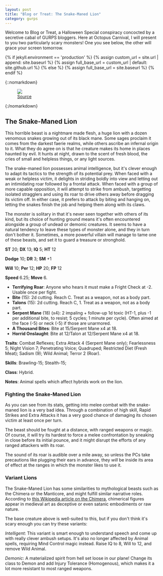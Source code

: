 ```yaml
---
layout: post
title: "Blog or Treat: The Snake-Maned Lion"
category: gurps
---
```


Welcome to Blog or Treat, a Halloween Special conspiracy concocted by a
secretive cabal of GURPS bloggers. Here at Octopus Carnival, I will present to
you two particularly scary monsters! One you see below, the other will grace
your screen tomorrow.

  {% if jekyll.environment == 'production' %}
  {% assign custom_url = site.url | append: site.baseurl %}
  {% assign full_base_url = custom_url | default: site.github.url %}
  {% else %}
  {% assign full_base_url = site.baseurl %}
  {% endif %}

{::nomarkdown}
<figure>
  <img src="{{ "/assets/snakes_in_my_mane.jpg" | prepend: full_base_url }}"/>
  <figcaption><a href="http://n4u2k.deviantart.com/art/Snakes-In-My-Mane-colour-480290284">Source</a></figcaption>
</figure>
{:/nomarkdown}

## The Snake-Maned Lion

This horrible beast is a nightmare made flesh, a huge lion with a dozen venomous
snakes growing out of its black mane. Some sages proclaim it comes from the
darkest faerie realms, while others ascribe an infernal origin to it. What they
do agree on is that he creature makes its home in places haunted by evil. It
hunts at night, drawn to the scent of fresh blood, the cries of small and
helpless things, or any light sources.

The snake-maned lion possesses animal intelligence, but it's clever enough to
adapt its tactics to the strength of its potential prey. When faced with a weak
or helpless victim, it delights in striding boldly into view and letting out an
intimidating roar followed by a frontal attack. When faced with a group of more
capable opposition, it will attempt to strike from ambush, targetting isolated
stragglers and using its roar to drive others away before dragging its victim
off. In either case, it prefers to attack by biting and hanging on, letting the
snakes finish the job and helping them along with its claws.

The monster is solitary in that it's never seen together with others of its
kind, but its choice of hunting ground means it's often encountered alongside a
group of undead or demonic creatures. It seems to have a natural tendency to
leave these types of monster alone, and they in turn don't bother it. Sometimes,
a more powerful villain will manage to tame one of these beasts, and set it to
guard a treasure or stronghold.

**ST** 20; **DX** 13; **IQ** 5; **HT** 12

**Dodge** 10; **DR** 3; **SM** +1

**Will** 10; **Per** 12; **HP** 20; **FP** 12

**Speed** 6.25; **Move** 6.

- **Terrifying Roar**: Anyone who hears it must make a Fright Check at
  -2. Usable once per fight.
- **Bite** (15): 2d cutting. Reach C. Treat as a weapon, not as a body part.
- **Talons** (15): 2d cutting. Reach C, 1. Treat as a weapon, not as a body part.
- **Serpent Mane** (18) (x4): 2 impaling + follow-up 1d toxic (HT-1, plus -1 per
  additional bite, to resist; 5 cycles; 1 minute per cycle). Often aimed at the
  face (-5) or neck (-5) if those are unarmored.
- **A Thousand Bites**: Bite at 15/Serpent Mane x4 at 18.
- **Horrid Onslaught**: Bite at 12/Talon at 12/Serpent Mane x4 at 18.

**Traits**: Combat Reflexes; Extra Attack 4 (Serpent Mane only);
Fearlessness 5; Night Vision 7; Penetrating Voice; Quadruped; Restricted Diet
(Fresh Meat); Sadism (9); Wild Animal; Terror 2 (Roar).

**Skills**: Brawling-15; Stealth-15;

**Class**: Hybrid.

**Notes**: Animal spells which affect hybrids work on the lion.

### Fighting the Snake-Maned Lion

As you can see from its stats, getting into melee combat with the snake-maned
lion is a very bad idea. Through a combination of high skill, Rapid Strikes and
Extra Attacks it has a very good chance of damaging its chosen victim at least
once per turn.

The beast should be fought at a distance, with ranged weapons or magic. Of
course, it will try its hardest to force a melee confrontation by sneaking in
close before its initial pounce, and it might disrupt the efforts of any ranged
attackers with its roar.

The sound of its roar is audible over a mile away, so unless the PCs take
precautions like plugging their ears in advance, they _will_ be inside its area
of effect at the ranges in which the monster likes to use it.

### Variant Lions

The Snake-Maned Lion has some similarities to mythological beasts such as the
Chimera or the Manticore, and might fulfill similar narrative roles. According
to [this Wikipedia article on the Chimera][1], chimerical figures appear in
medieval art as deceptive or even satanic embodiments or raw nature.

The base creature above is well-suited to this, but if you don't think it's
scary enough you can try these variants:

_Intelligent_: This variant is smart enough to understand speech and come up
with really clever ambush setups. It's also no longer affected by Animal spells,
requiring Mind Control magic instead. Raise IQ to 8, Will to 12, and remove Wild
Animal.

_Demonic_: A materialized spirit from hell set loose in our plane! Change its
class to Demon and add Injury Tolerance (Homogenous), which makes it a lot more
resistant to most ranged weapons.



[1]: https://en.wikipedia.org/wiki/Chimera_(mythology)
